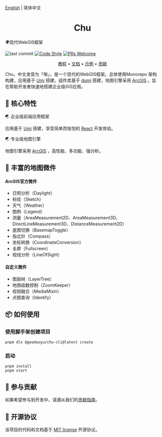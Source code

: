 [English](./README.en-US.md) | 简体中文

<h1 align="center">Chu</h1>

🌍现代WebGIS框架

![last commit](https://badgen.net/github/last-commit/GeoDaoyu/Chu) [![Code Style](https://img.shields.io/badge/eslint--config--ali-_code%20style-green)](https://github.com/alibaba/f2e-spec) [![PRs Welcome](https://img.shields.io/badge/PRs-welcome-green.svg)](./CONTRIBUTING.md)

<p align="center">
  <a href="./docs/tutorial/quickstart.md">教程</a> •
  <a href="./docs/index.md">文档</a> •
  <a href="./docs/examples/index.md">示例</a> •
  <a href="./CONTRIBUTING.md">贡献</a>
</p>

Chu，中文发音为「啾」，是一个现代的WebGIS框架。总体使用Monorepo 架构构建，应用基于 [Umi](https://umijs.org/) 搭建，组件库基于 [dumi](https://d.umijs.org/) 搭建，地图引擎采用 [ArcGIS](https://developers.arcgis.com/javascript/latest/) 。旨在帮助开发者快速地搭建企业级GIS应用。

## 🌟 核心特性

🌏 企业级前端应用框架

应用基于 [Umi](https://umijs.org/) 搭建，享受简单而愉悦的 [React](https://react.dev/) 开发体验。

🌏 专业级地图引擎

地图引擎采用 [ArcGIS](https://developers.arcgis.com/javascript/latest/) ，高性能、多功能、强分析。

## 🌈 丰富的地图微件

#### ArcGIS官方微件

- 日照分析（Daylight）
- 标绘（Sketch）
- 天气（Weather）
- 图例（Legend）
- 测量（AreaMeasurement2D、AreaMeasurement3D、DirectLineMeasurement3D、DistanceMeasurement2D）
- 底图切换（BasemapToggle）
- 指北针（Compass）
- 坐标转换（CoordinateConversion）
- 全屏（Fullscreen）
- 视线分析（LineOfSight）

#### 自定义微件

- 图层树（LayerTree）
- 地图级数控制（ZoomKeeper）
- 视频融合（MediaMixin）
- 点图查询（Identify）

## 📦 如何使用

### 使用脚手架创建项目

```bash
pnpm dlx @geodaoyu/chu-cli@latest create
```

### 启动

```shell
pnpm install
pnpm start
```

## 🤝 参与贡献

如果希望参与到开发中，请遵从我们的[贡献指南](./CONTRIBUTING.md)。

## 📄 开源协议

该项目的代码和文档基于 [MIT license](./LICENSE) 开源协议。

